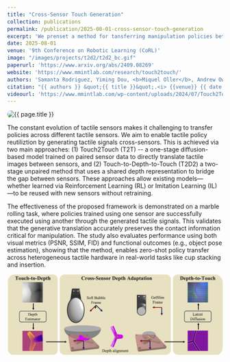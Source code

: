 ```yaml
---
title: "Cross-Sensor Touch Generation"
collection: publications
permalink: /publication/2025-08-01-cross-sensor-touch-generation
excerpt: 'We prenset a method for tansferring manipulation policies between different tactile sensors by generating cross-sensor tactile signals. Using either a paired diffusion model (T2T) or an unpaired depth-based approach (T2D2), the method enables zero-shot policy transfer without retraining. We demonstrate it on a marble rolling task, where policies learned with one sensor are successfully applied to another.'
date: 2025-08-01
venue: '9th Conference on Robotic Learning (CoRL)'
image: "/images/projects/t2d2/t2d2_bc.gif"
paperurl: 'https://www.arxiv.org/abs/2409.08269'
website: 'https://www.mmintlab.com/research/touch2touch/'
authors: 'Samanta Rodriguez, Yiming Dou, <b>Miquel Oller</b>, Andrew Owens, Nima Fazeli'
citation: "{{ authors }} &quot;{{ title }}&quot;.<i> {{venue}} {{ date | date: '%Y' }}</i>."
videourl: 'https://www.mmintlab.com/wp-content/uploads/2024/07/Touch2Touch-CoRL_2024_video.mp4'
---
```



<img src="{{ page.image }}" alt="{{ page.title }}" style="border-radius: 20px;">

The constant evolution of tactile sensors makes it challenging to transfer policies across different tactile sensors. We aim to enable tactile policy reutiliztion by generating tactile signals cross-sensors. This is achieved via two main approaches: (1) Touch2Touch (T2T) -- a one-stage diffusion-based model trained on paired sensor data to directly translate tactile images between sensors, and (2) Touch-to-Depth-to-Touch (T2D2) a two-stage unpaired method that uses a shared depth representation to bridge the gap between sensors. These approaches allow existing models—whether learned via Reinforcement Learning (RL) or Imitation Learning (IL)—to be reused with new sensors without retraining.

The effectiveness of the proposed framework is demonstrated on a marble rolling task, where policies trained using one sensor are successfully executed using another through the generated tactile signals. This validates that the generative translation accurately preserves the contact information critical for manipulation. The study also evaluates performance using both visual metrics (PSNR, SSIM, FID) and functional outcomes (e.g., object pose estimation), showing that the method, enables zero-shot policy transfer across heterogeneous tactile hardware in real-world tasks like cup stacking and insertion.


<img src="/images/projects/t2d2/t2d2_method.png" style="border-radius: 20px;">


